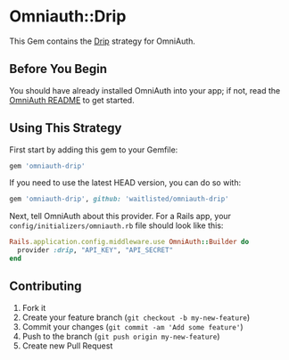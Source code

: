 # Omniauth::Drip

This Gem contains the [Drip](https://www.getdrip.com) strategy for OmniAuth.

## Before You Begin

You should have already installed OmniAuth into your app; if not, read the [OmniAuth README](https://github.com/intridea/omniauth) to get started.



## Using This Strategy

First start by adding this gem to your Gemfile:

```ruby
gem 'omniauth-drip'
```

If you need to use the latest HEAD version, you can do so with:

```ruby
gem 'omniauth-drip', github: 'waitlisted/omniauth-drip'
```

Next, tell OmniAuth about this provider. For a Rails app, your `config/initializers/omniauth.rb` file should look like this:

```ruby
Rails.application.config.middleware.use OmniAuth::Builder do
  provider :drip, "API_KEY", "API_SECRET"
end
```



## Contributing

1. Fork it
2. Create your feature branch (`git checkout -b my-new-feature`)
3. Commit your changes (`git commit -am 'Add some feature'`)
4. Push to the branch (`git push origin my-new-feature`)
5. Create new Pull Request
